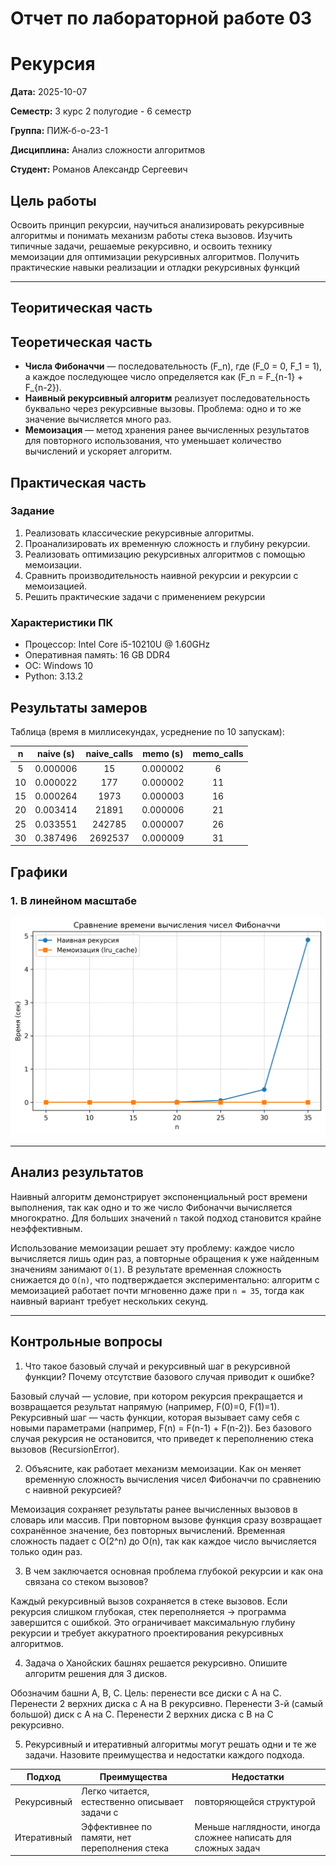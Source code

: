 # Отчет по лабораторной работе 03
# Рекурсия

**Дата:** 2025-10-07 

**Семестр:** 3 курс 2 полугодие - 6 семестр

**Группа:** ПИЖ-б-о-23-1

**Дисциплина:** Анализ сложности алгоритмов

**Студент:** Романов Александр Сергеевич


## Цель работы
Освоить принцип рекурсии, научиться анализировать рекурсивные алгоритмы и
 понимать механизм работы стека вызовов. Изучить типичные задачи, решаемые рекурсивно, и освоить
 технику мемоизации для оптимизации рекурсивных алгоритмов. Получить практические навыки
 реализации и отладки рекурсивных функций

---

## Теоритическая часть

## Теоретическая часть
- **Числа Фибоначчи** — последовательность \(F_n\), где \(F_0 = 0, F_1 = 1\), а каждое последующее число определяется как \(F_n = F_{n-1} + F_{n-2}\).  
- **Наивный рекурсивный алгоритм** реализует последовательность буквально через рекурсивные вызовы. Проблема: одно и то же значение вычисляется много раз.  
- **Мемоизация** — метод хранения ранее вычисленных результатов для повторного использования, что уменьшает количество вычислений и ускоряет алгоритм.  

## Практическая часть

### Задание

1. Реализовать классические рекурсивные алгоритмы.
2. Проанализировать их временную сложность и глубину рекурсии.
3. Реализовать оптимизацию рекурсивных алгоритмов с помощью мемоизации.
4. Сравнить производительность наивной рекурсии и рекурсии с мемоизацией.
5. Решить практические задачи с применением рекурсии

### Характеристики ПК
- Процессор: Intel Core i5-10210U @ 1.60GHz
- Оперативная память: 16 GB DDR4
- ОС: Windows 10
- Python: 3.13.2


## Результаты замеров

Таблица (время в миллисекундах, усреднение по 10 запускам):

|  n  |  naive (s)  |  naive_calls  |  memo (s)  |  memo_calls  |
|:---:|:------------:|:-------------:|:-----------:|:-------------:|
|  5  | 0.000006 | 15 | 0.000002 | 6 |
| 10  | 0.000022 | 177 | 0.000002 | 11 |
| 15  | 0.000264 | 1973 | 0.000003 | 16 |
| 20  | 0.003414 | 21891 | 0.000006 | 21 |
| 25  | 0.033551 | 242785 | 0.000007 | 26 |
| 30  | 0.387496 | 2692537 | 0.000009 | 31 |

## Графики

### 1. В линейном масштабе
![Сравнение времени вычисления чисел Фибоначчи](fib_time_comparison.png)

---

## Анализ результатов

Наивный алгоритм демонстрирует экспоненциальный рост времени выполнения, так как одно и то же число Фибоначчи вычисляется многократно. Для больших значений `n` такой подход становится крайне неэффективным.

Использование мемоизации решает эту проблему: каждое число вычисляется лишь один раз, а повторные обращения к уже найденным значениям занимают `O(1)`. В результате временная сложность снижается до `O(n)`, что подтверждается экспериментально: алгоритм с мемоизацией работает почти мгновенно даже при `n = 35`, тогда как наивный вариант требует нескольких секунд.

---

## Контрольные вопросы

1. Что такое базовый случай и рекурсивный шаг в рекурсивной функции? Почему отсутствие базового случая приводит к ошибке?

Базовый случай — условие, при котором рекурсия прекращается и возвращается результат напрямую (например, F(0)=0, F(1)=1).
Рекурсивный шаг — часть функции, которая вызывает саму себя с новыми параметрами (например, F(n) = F(n-1) + F(n-2)).
Без базового случая рекурсия не остановится, что приведет к переполнению стека вызовов (RecursionError).

2. Объясните, как работает механизм мемоизации. Как он меняет временную сложность вычисления чисел Фибоначчи по сравнению с наивной рекурсией?

Мемоизация сохраняет результаты ранее вычисленных вызовов в словарь или массив.
При повторном вызове функция сразу возвращает сохранённое значение, без повторных вычислений.
Временная сложность падает с O(2^n) до O(n), так как каждое число вычисляется только один раз.

3. В чем заключается основная проблема глубокой рекурсии и как она связана со стеком вызовов?

Каждый рекурсивный вызов сохраняется в стеке вызовов.
Если рекурсия слишком глубокая, стек переполняется → программа завершится с ошибкой.
Это ограничивает максимальную глубину рекурсии и требует аккуратного проектирования рекурсивных алгоритмов.

4. Задача о Ханойских башнях решается рекурсивно. Опишите алгоритм решения для 3 дисков.

Обозначим башни A, B, C. Цель: перенести все диски с A на C.
Перенести 2 верхних диска с A на B рекурсивно.
Перенести 3-й (самый большой) диск с A на C.
Перенести 2 верхних диска с B на C рекурсивно.

5. Рекурсивный и итеративный алгоритмы могут решать одни и те же задачи. Назовите преимущества и недостатки каждого подхода.

|Подход | Преимущества | Недостатки |
|-------|--------------|------------|
|Рекурсивный | Легко читается, естественно описывает задачи с |повторяющейся структурой | Риск переполнения стека, может быть медленным без оптимизации (мемоизация) |
|Итеративный | Эффективнее по памяти, нет переполнения стека | Меньше наглядности, иногда сложнее написать для сложных задач |